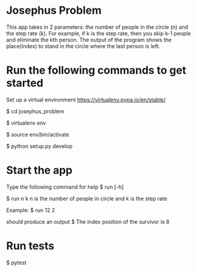 Josephus Problem
================

This app takes in 2 parameters: the number of people in the circle (n) and the step rate (k).
For example, if k is the step rate, then you skip k-1 people and eliminate the kth person.
The output of the program shows the place(index) to stand in the circle
where the last person is left.


Run the following commands to get started
=========================================

Set up a virtual environment
https://virtualenv.pypa.io/en/stable/

$ cd josephus_problem

$ virtualenv env

$ source env/bin/activate

$ python setup.py develop

Start the app
=============

Type the following command for help
$ run [-h]

$ run n k
n is the number of people in circle and k is the step rate

Example:
$ run 12 2

should produce an output
$ The index position of the survivor is 8


Run tests
=========

$ pytest


